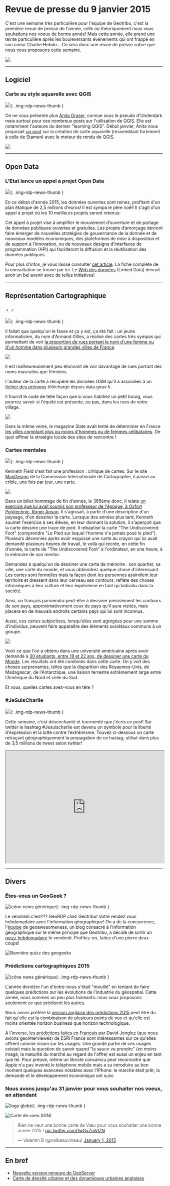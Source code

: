 # Revue de presse du 9 janvier 2015

C'est une semaine très particulière pour l'équipe de Geotribu, c'est la première revue de presse de l'année, celle où théoriquement nous vous souhaitons nos voeux de bonne année! Mais cette année, elle prend une teinte particulière après les bouleversants événements qui ont frappé en son coeur Charlie Hebdo... Ce sera donc une revue de presse sobre que nous vous proposons cette semaine.

![](https://cdn.geotribu.fr/img/articles-blog-rdp/capture-ecran/Charlie-320x225.jpg)

----

## Logiciel

### Carte au style aquarelle avec QGIS

![](https://cdn.geotribu.fr/img/logos-icones/logiciels_librairies/qgis.png){: .img-rdp-news-thumb }

On ne vous présente plus [Anita Graser](https://anitagraser.com/about/), connue sous le pseudo d'Underdark mais surtout pour ces nombreux posts sur l'utilisation de QGIS. Elle est notamment l'auteure du dernier "learning QGIS". Début janvier, Anita nous proposait [un post](https://anitagraser.com/2015/01/04/how-to-watercolor-pastel-style-in-qgis/) sur la création de carte aquarelle (ressemblant fortement à celle de Stamen) avec le moteur de rendu de QGIS.

[![](https://cdn.geotribu.fr/img/articles-blog-rdp/capture-ecran/carte_aquarelle.jpg)](https://anitagraser.com/2015/01/04/how-to-watercolor-pastel-style-in-qgis/?utm_content=buffer434a0&utm_medium=social&utm_source=twitter.com&utm_campaign=buffer)

----

## Open Data

### L'Etat lance un appel à projet Open Data

![](https://cdn.geotribu.fr/img/logos-icones/divers/opendata.jpg){: .img-rdp-news-thumb }

En ce début d'année 2015, les données ouvertes sont reines, profitant d'un plan étatique de 2,5 millions d'euros! Il est sympa le père noël! Il s'agit d'un appel à projet où les 10 meilleurs projets seront retenus:

Cet appel à projet vise à amplifier le mouvement d’ouverture et de partage de données publiques ouvertes et gratuites. Les projets d’amorçage devront faire émerger de nouvelles stratégies de gouvernance de la donnée et de nouveaux modèles économiques, des plateformes de mise à disposition et de support à l’innovation, ou de nouveaux designs d'interfaces de programmation (API) qui faciliteront la diffusion et la réutilisation des données publiques.

Pour plus d'infos, je vous laisse consulter [cet article](http://www.nextinpact.com/news/91632-l-etat-va-consacrer-25-millions-d-euros-a-projets-open-data.htm). La fiche complète de la consultation se trouve par ici. Le [Web des données](https://fr.wikipedia.org/wiki/Web_des_donn%C3%A9es) (Linked Data) devrait avoir un bel avenir avec de telles initiatives!

----

## Représentation Cartographique

### ♀ ♂

![](https://cdn.geotribu.fr/img/internal/icons-rdp-news/genre.png){: .img-rdp-news-thumb }

Il fallait que quelqu'un le fasse et ça y est, ça été fait : un jeune informaticien, du nom d'Armand Gilles, a réalisé des cartes très sympas qui permettent de voir [la proportion de rues portant le nom d'une femme ou d'un homme dans plusieurs grandes villes de France](https://www.data.gouv.fr/fr/reuses/le-genre-des-rues-dune-ville/).

[![](https://cdn.geotribu.fr/img/articles-blog-rdp/divers/paris.PNG)](https://www.data.gouv.fr/fr/reuses/le-genre-des-rues-dune-ville/)

Il est malheureusement peu étonnant de voir davantage de rues portant des noms masculins que féminins.

L'auteur de la carte a récupéré les données OSM qu'il a associées à un [fichier des prénoms](https://www.data.gouv.fr/fr/datasets/liste-des-prenoms-declares/) téléchargé depuis data.gouv.fr.

Il fournit le code de telle façon que si vous habitiez un petit bourg, vous pourrez savoir si l'équité est présente, ou pas, dans les rues de votre village.

[![](https://cdn.geotribu.fr/img/articles-blog-rdp/divers/celib.PNG)](http://www.slate.fr/story/91305/villes-femmes-hommes-celibataires)

Dans la même veine, le magazine Slate avait tenté de déterminer en France [les villes comptant plus ou moins d'hommes ou de femmes célibataires](http://www.slate.fr/story/91305/villes-femmes-hommes-celibataires). De quoi affiner la stratégie locale des sites de rencontre !

### Cartes mentales

![](https://cdn.geotribu.fr/img/internal/icons-rdp-news/mentale.png){: .img-rdp-news-thumb }

Kenneth Field s'est fait une profession : critique de cartes. Sur le site [MapDesign](http://mapdesign.icaci.org/) de la Commission Internationale de Cartographie, il passe au crible, une fois par jour, une carte.

[![](https://cdn.geotribu.fr/img/articles-blog-rdp/divers/foot.png)](http://mapdesign.icaci.org/2014/12/mapcarte-364365-anson-island-by-roger-anson-c-1989/)

Dans un billet hommage de fin d'année, le 365ème donc, il relate [un exercice que lui avait soumis son professeur de l'époque, à Oxfort Polytechnic, Roger Anson](http://mapdesign.icaci.org/2014/12/mapcarte-364365-anson-island-by-roger-anson-c-1989/). Il s'agissait, à partir d'une description d'un paysage, d'en dessiner la carte. Lorsque des années plus tard, Kenneth soumet l'exercice à ses élèves, en leur donnant la solution, il s'aperçoit que la carte dessine une trace de pied. Il rebaptise la carte "The Undiscovered Foot" (comprendre "Le Pied sur lequel l'homme n'a jamais posé le pied"). Plusieurs décennies après avoir esquissé une carte au crayon qui lui avait demandé plusieurs heures de travail, le voilà qui recrée, en cette fin d'année, la carte de "The Undiscovered Foot" à l'ordinateur, en une heure, à la mémoire de son mentor.

Demandez à quelqu'un de dessiner une carte de mémoire : son quartier, sa ville, une carte du monde, et vous obtiendrez quelque chose d'intéressant. Les cartes sont formelles mais la façon dont les personnes assimilent leur territoire et dressent dans leur cerveau ses contours, reflète des choses intrinsèques à leur culture et leur expérience en tant qu'individu dans la société.

Ainsi, un français parviendra peut-être à dessiner précisément les contours de son pays, approximativement ceux de pays qu'il aura visités, mais placera en de mauvais endroits certains pays qui lui sont inconnus.

Aussi, ces cartes subjectives, lorsqu'elles sont agrégées pour une somme d'individus, peuvent faire apparaître des éléments sociétaux communs à un groupe.

[![](https://cdn.geotribu.fr/img/articles-blog-rdp/divers/merged.jpg)](http://kickassmaps.com/average-map-drawn-by-30-people/)

Voici ce que l'on a obtenu dans une université américaine après avoir demandé à [30 étudiants, entre 18 et 22 ans, de dessiner une carte du Monde](http://kickassmaps.com/average-map-drawn-by-30-people/). Les résultats ont été combinés dans cette carte. On y voit des choses surprenantes, telles que la disparition des Royaumes-Unis, de Madagascar, de l'Antarctique, une liaison terrestre extrêmement large entre l'Amérique du Nord et celle du Sud.

Et vous, quelles cartes avez-vous en tête ?

### #JeSuisCharlie

![](https://cdn.geotribu.fr/img/logos-icones/divers/jesuischarlie.jpg){: .img-rdp-news-thumb }

Cette semaine, c'est désenchanté et tourmenté que j'écris ce post! Sur twitter le hashtag #Jesuischarlie est devenu un symbole pour la liberté d'expression et la lutte contre l'extrémisme. Touvez ci-dessous un carte retraçant géographiquement la propagation de ce hastag, utilisé dans plus de 3,5 millions de tweet selon twitter!

<iframe style="display: block; margin-left: auto; margin-right: auto;" src="https://srogers.cartodb.com/viz/123be814-96bb-11e4-aec1-0e9d821ea90d/embed_map" height="358" width="507"></iframe>

----

## Divers

### Êtes-vous un GeoGeek ?

![icône news générique](https://cdn.geotribu.fr/img/internal/icons-rdp-news/news.png "News Geotribu"){: .img-rdp-news-thumb }

Le vendredi c'est??? GeoRDP chez Geotribu! Votre rendez vous hebdomadaire avec l'information géographique! On a de la concurrence, l'[équipe](http://geoawesomeness.com/about_geoawesomeness/) de geoawesomeness, un blog consacré à l'information géographique sur le même principe que Geotribu, a décidé de sortir un [quizz hebdomadaire](http://geoawesomeness.com/geoawesomequiz-1/) le vendredi. Profitez-en, faites d'une pierre deux coups!

![Bannière quizz des geogeeks](https://cdn.geotribu.fr/img/articles-blog-rdp/divers/GeoGeeks_Quizz_GeoAwesomess.jpg)

### Prédictions cartographiques 2015

![icône news générique](https://cdn.geotribu.fr/img/internal/icons-rdp-news/news.png "News Geotribu"){: .img-rdp-news-thumb }

L'année dernière l'un d'entre-nous s'était "mouillé" en tentant de faire quelques prédictions sur les évolutions de l'industrie du géospatial. Cette année, nous sommes un peu plus fainéants: nous vous proposons seulement ce que prédisent les autres.

Nous avons préféré la [version anglaise des prédictions 2015](http://geohipster.com/2014/12/27/will-hot-geo-2015-predictions-geohipster-crowd/) peut être du fait qu'elle est la combinaison de plusieurs points de vue et qu'elle est moins orientée horizon business que horizon technologique.

A l'inverse, [les prédictions faites en Français](http://pro.01net.com/editorial/630466/10-tendances-du-marche-de-l-information-geographique-pour-2015/) par David Jonglez (que nous avions geointerviewés) de ESRI France sont intéressantes sur ce qu'elles offrent comme vision sur les usages. Une grande partie de ces usages existait mais la question de savoir quand "la sauce va prendre" (en moins imagé, la maturité du marché au regard de l'offre) est aussi un enjeu en tant que tel. Pour preuve, même un libriste convaincu peut reconnaitre que Apple n'a pas inventé le téléphone mobile mais a su introduire au bon moment quelques avancées notables avec l'IPhone: le marché était prêt, la demande et le développement économique ont suivi.

### Nous avons jusqu'au 31 janvier pour vous souhaiter nos voeux, en attendant

![logo globe](https://cdn.geotribu.fr/img/internal/icons-rdp-news/world.png "Icône de globe"){: .img-rdp-news-thumb }

![Carte de voeu (IGN)](https://cdn.geotribu.fr/img/articles-blog-rdp/capture-ecran/carte_voeu.png)

<blockquote class="twitter-tweet"><p lang="fr" dir="ltr">Rien ne vaut une bonne carte de Vœu pour vous souhaiter une bonne année 2015 ! <a href="http://t.co/1wGvZmVlZN">pic.twitter.com/1wGvZmVlZN</a></p>&mdash; Valentin B (@valbeauvineau) <a href="https://twitter.com/valbeauvineau/status/550619236746264578?ref_src=twsrc%5Etfw">January 1, 2015</a></blockquote> <script async src="https://platform.twitter.com/widgets.js" charset="utf-8"></script>

----

## En bref

- [Nouvelle version mineure de GeoServer](http://blog.geoserver.org/2014/12/22/geoserver-2-5-4-released/)
- [Carte de densité urbaine et des dynamiques urbaines anglaises](http://luminocity3d.org)
